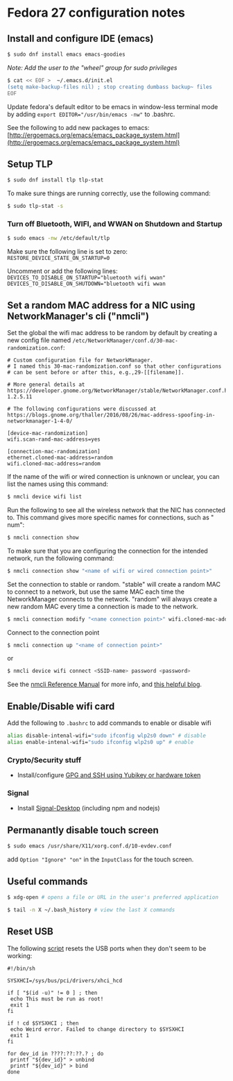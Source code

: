 Fedora 27 configuration notes
=============

## Install and configure IDE (emacs)

```bash
$ sudo dnf install emacs emacs-goodies
```
_Note: Add the user to the "wheel" group for sudo privileges_

```bash
$ cat << EOF >  ~/.emacs.d/init.el
(setq make-backup-files nil) ; stop creating dumbass backup~ files
EOF
```

Update fedora's default editor to be emacs in window-less terminal mode by adding `export EDITOR="/usr/bin/emacs -nw"` to .bashrc.

See the following to add new packages to emacs: [http://ergoemacs.org/emacs/emacs_package_system.html](http://ergoemacs.org/emacs/emacs_package_system.html)

## Setup TLP

```bash
$ sudo dnf install tlp tlp-stat
```

To make sure things are running correctly, use the following command:

```bash
$ sudo tlp-stat -s
```

### Turn off Bluetooth, WIFI, and WWAN on Shutdown and Startup

```bash
$ sudo emacs -nw /etc/default/tlp
```

Make sure the following line is set to zero:
`RESTORE_DEVICE_STATE_ON_STARTUP=0`

Uncomment or add the following lines:
`DEVICES_TO_DISABLE_ON_STARTUP="bluetooth wifi wwan"`
`DEVICES_TO_DISABLE_ON_SHUTDOWN="bluetooth wifi wwan`

## Set a random MAC address for a NIC using NetworkManager's cli ("nmcli")

Set the global the wifi mac address to be random by default by creating a new config file named `/etc/NetworkManager/conf.d/30-mac-randomization.conf`:

```config
# Custom configuration file for NetworkManager.
# I named this 30-mac-randomization.conf so that other configurations
# can be sent before or after this, e.g.,29-[[filename]].

# More general details at https://developer.gnome.org/NetworkManager/stable/NetworkManager.conf.html#id-1.2.5.11

# The following configurations were discussed at https://blogs.gnome.org/thaller/2016/08/26/mac-address-spoofing-in-networkmanager-1-4-0/

[device-mac-randomization]
wifi.scan-rand-mac-address=yes

[connection-mac-randomization]
ethernet.cloned-mac-address=random
wifi.cloned-mac-address=random

```


If the name of the wifi or wired connection is unknown or unclear, you can list the names using this command:

```bash
$ nmcli device wifi list
```

Run the following to see all the wireless network that the NIC has connected to. This command gives more specific names for connections, such as "<SSID> num":

```bash
$ nmcli connection show
```

To make sure that you are configuring the connection for the intended network, run the following command:

```bash
$ nmcli connection show "<name of wifi or wired connection point>"
```

Set the connection to stable or random. "stable" will create a random MAC to connect to a network, but use the same MAC each time the NetworkManager connects to the network. "random" will always create a new random MAC every time a connection is made to the network.

```bash
$ nmcli connection modify "<name connection point>" wifi.cloned-mac-address stable|random
```

Connect to the connection point

```bash
$ nmcli connection up "<name of connection point>"
```

or

```bash
$ nmcli device wifi connect <SSID-name> password <password>
```

See the [nmcli Reference Manual](https://developer.gnome.org/NetworkManager/stable/nmcli.html) for more info, and [this helpful blog](https://blogs.gnome.org/thaller/2016/08/26/mac-address-spoofing-in-networkmanager-1-4-0).


## Enable/Disable wifi card

Add the following to `.bashrc` to add commands to enable or disable wifi

```bash
alias disable-intenal-wifi="sudo ifconfig wlp2s0 down" # disable
alias enable-intenal-wifi="sudo ifconfig wlp2s0 up" # enable
```


### Crypto/Security stuff

- Install/configure [GPG and SSH using Yubikey or hardware token](gpg-ssh-yubikey-notes.md)

### Signal

- Install [Signal-Desktop](signal-build-notes.md) (including npm and nodejs)


## Permanantly disable touch screen

```bash
$ sudo emacs /usr/share/X11/xorg.conf.d/10-evdev.conf
```

add `Option "Ignore" "on"` in the `InputClass` for the touch screen.

## Useful commands

```bash
$ xdg-open # opens a file or URL in the user's preferred application

$ tail -n X ~/.bash_history # view the last X commands
```
## Reset USB

The following [script](https://enc.com.au/2014/02/14/resetting-usb-devices/) resets the USB ports when they don't seem to be working:

```shell
#!/bin/sh

SYSXHCI=/sys/bus/pci/drivers/xhci_hcd

if [ "$(id -u)" != 0 ] ; then
 echo This must be run as root!
 exit 1
fi

if ! cd $SYSXHCI ; then
 echo Weird error. Failed to change directory to $SYSXHCI
 exit 1
fi

for dev_id in ????:??:??.? ; do
 printf "${dev_id}" > unbind
 printf "${dev_id}" > bind
done
 ```
